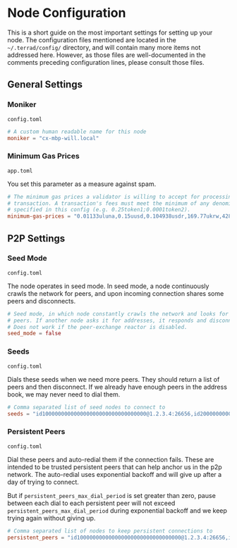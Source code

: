 # Node Configuration

This is a short guide on the most important settings for setting up your node. The configuration files mentioned are located in the `~/.terrad/config/` directory, and will contain many more items not addressed here. However, as those files are well-documented in the comments preceding configuration lines, please consult those files.

## General Settings

### Moniker

`config.toml`

```toml
# A custom human readable name for this node
moniker = "cx-mbp-will.local"
```

### Minimum Gas Prices

`app.toml`

You set this parameter as a measure against spam.

```toml
# The minimum gas prices a validator is willing to accept for processing a
# transaction. A transaction's fees must meet the minimum of any denomination
# specified in this config (e.g. 0.25token1;0.0001token2).
minimum-gas-prices = "0.01133uluna,0.15uusd,0.104938usdr,169.77ukrw,428.571umnt,0.125ueur,0.98ucny,16.37ujpy,0.11ugbp,10.88uinr,0.19ucad,0.14uchf,0.19uaud,0.2usgd,4.62uthb,1.25usek,1.25unok,0.9udkk"
```

## P2P Settings

### Seed Mode

`config.toml`

The node operates in seed mode. In seed mode, a node continuously crawls the network for peers, and upon incoming connection shares some peers and disconnects.

```toml
# Seed mode, in which node constantly crawls the network and looks for
# peers. If another node asks it for addresses, it responds and disconnects.
# Does not work if the peer-exchange reactor is disabled.
seed_mode = false
```

### Seeds

`config.toml`

Dials these seeds when we need more peers. They should return a list of peers and then disconnect. If we already have enough peers in the address book, we may never need to dial them.

```toml
# Comma separated list of seed nodes to connect to
seeds = "id100000000000000000000000000000000@1.2.3.4:26656,id200000000000000000000000000000000@2.3.4.5:4444"
```

### Persistent Peers

`config.toml`

Dial these peers and auto-redial them if the connection fails. These are intended to be trusted persistent peers that can help anchor us in the p2p network. The auto-redial uses exponential backoff and will give up after a day of trying to connect.

But if `persistent_peers_max_dial_period` is set greater than zero, pause between each dial to each persistent peer will not exceed `persistent_peers_max_dial_period` during exponential backoff and we keep trying again without giving up.

```toml
# Comma separated list of nodes to keep persistent connections to
persistent_peers = "id100000000000000000000000000000000@1.2.3.4:26656,id200000000000000000000000000000000@2.3.4.5:26656"
```
